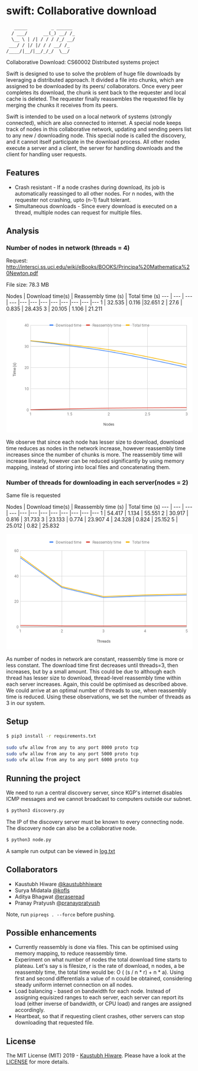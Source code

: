 # swift: Collaborative download
```
   _____         _ ______ 
  / ___/      __(_) __/ /_
  \__ \ | /| / / / /_/ __/
 ___/ / |/ |/ / / __/ /_  
/____/|__/|__/_/_/  \__/ 
```

Collaborative Download: CS60002 Distributed systems project

Swift is designed to use to solve the problem of huge file downloads by leveraging a distributed approach. It divided a file into chunks, which are assigned to be downloaded by its peers/ collaborators. Once every peer completes its download, the chunk is sent back to the requester and local cache is deleted. The requester finally reassembles the requested file by merging the chunks it receives from its peers.

Swift is intended to be used on a local network of systems (strongly connected), which are also connected to internet. A special node keeps track of nodes in this collaborative network, updating and sending peers list to any new / downloading node. This special node is called the discovery, and it cannot itself participate in the download process. All other nodes execute a server and a client, the server for handling downloads and the client for handling user requests.

## Features

* Crash resistant - If a node crashes during download, its job is automatically reassinged to all other nodes. For n nodes, with the requester not crashing, upto (n-1) fault tolerant.
* Simultaneous downloads - Since every download is executed on a thread, multiple nodes can request for multiple files.

## Analysis

### Number of nodes in network (threads = 4)

Request: http://intersci.ss.uci.edu/wiki/eBooks/BOOKS/Principa%20Mathematica%20Newton.pdf

File size: 78.3 MB

Nodes | Download time(s) | Reassembly time (s) | Total time (s)
--- | --- | --- | --- |--- |--- |--- |--- |--- |--- |--- |---
1 | 32.535 | 0.116 |32.651
2 | 27.6 | 0.835 | 28.435
3 | 20.105 | 1.106 | 21.211

![nodes.png](nodes.png)

We observe that since each node has lesser size to download, download time reduces as nodes in the network increase, however reassembly time increases since the number of chunks is more. The reassembly time will increase linearly, however can be reduced significantly by using memory mapping, instead of storing into local files and concatenating them.

### Number of threads for downloading in each server(nodes = 2)

Same file is requested

Nodes | Download time(s) | Reassembly time (s) | Total time (s)
--- | --- | --- | --- |--- |--- |--- |--- |--- |--- |--- |---
1 | 54.417 | 1.134 | 55.551
2 | 30.917 | 0.816 | 31.733
3 | 23.133 | 0.774 | 23.907
4 | 24.328 | 0.824 | 25.152
5 | 25.012 | 0.82 | 25.832

![threads.png](threads.png)

As number of nodes in network are constant, reassembly time is more or less constant. The download time first decreases until threads=3, then increases, but by a small amount. This could be due to although each thread has lesser size to download, thread-level reassembly time within each server increases. Again, this could be optimised as described above. We could arrive at an optimal number of threads to use, when reassembly time is reduced. Using these observations, we set the number of threads as 3 in our system.


## Setup

```bash
$ pip3 install -r requirements.txt
```

```bash
sudo ufw allow from any to any port 8000 proto tcp
sudo ufw allow from any to any port 5000 proto tcp
sudo ufw allow from any to any port 6000 proto tcp
```

## Running the project

We need to run a central discovery server, since KGP's internet disables ICMP messages and we cannot broadcast to computers outside our subnet.

```bash
$ python3 discovery.py
```

The IP of the discovery server must be known to every connecting node. The discovery node can also be a collaborative node.

```bash
$ python3 node.py
```

A sample run output can be viewed in [log.txt](log.txt)

## Collaborators

* Kaustubh Hiware [@kaustubhhiware](https://github.com/kaustubhhiware)
* Surya Midatala [@kofls](https://github.com/kofls)
* Aditya Bhagwat [@eraseread](https://github.com/eraseread)
* Pranay Pratyush [@pranaypratyush](https://github.com/pranaypratyush)

Note, run `pipreqs . --force` before pushing.

## Possible enhancements

* Currently reassembly is done via files. This can be optimised using memory mapping, to reduce reassembly time.
* Experiment on what number of nodes the total download time starts to plateau. Let's say s is filesize, r is the rate of download, n nodes, a be reassembly time, the total time would be: O ( (s / n * r) + n * a). Using first and second differentials a value of n could be obtained, considering steady uniform internet connection on all nodes.
* Load balancing - based on bandwidth for each node. Instead of assigning equisized ranges to each server, each server can report its load (either inverse of bandwidth, or CPU load) and ranges are assigned accordingly.
* Heartbeat, so that if requesting client crashes, other servers can stop downloading that requested file.


## License

The MIT License (MIT) 2019 - [Kaustubh Hiware](https://github.com/kaustubhhiware). Please have a look at the [LICENSE](LICENSE) for more details.

